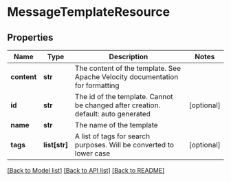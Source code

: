 # MessageTemplateResource

## Properties
Name | Type | Description | Notes
------------ | ------------- | ------------- | -------------
**content** | **str** | The content of the template. See Apache Velocity documentation for formatting | 
**id** | **str** | The id of the template. Cannot be changed after creation. default: auto generated | [optional] 
**name** | **str** | The name of the template | 
**tags** | **list[str]** | A list of tags for search purposes. Will be converted to lower case | [optional] 

[[Back to Model list]](../README.md#documentation-for-models) [[Back to API list]](../README.md#documentation-for-api-endpoints) [[Back to README]](../README.md)


